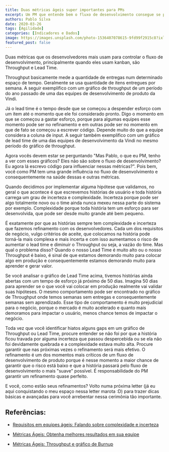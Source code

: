 ```yaml
---
title: Duas métricas ágeis super importantes para PMs
excerpt: Um PM que entende bem o fluxo de desenvolvimento consegue se planejar melhor
authors: Pablo Silva
date: 2020-03-26
tags: [Agilidade]
categories: [Indicadores e Dados]
image: https://images.unsplash.com/photo-1536407078615-9fd99f2915c8?ixlib=rb-1.2.1&ixid=eyJhcHBfaWQiOjEyMDd9&auto=format&fit=crop&w=1500&q=80
featured_post: false
---
```


Duas métricas que os desenvolvedores mais usam para controlar o fluxo de
desenvolvimento, principalmente quando eles usam kanban, são Throughput
e Lead Time.

Throughput basicamente mede a quantidade de entregas num determinado
espaço de tempo. Geralmente se usa quantidade de itens entregues por
semana. A seguir exemplifico com um gráfico de throughput de um período
do ano passado de uma das equipes de desenvolvimento de produto da
Vindi.

Já o lead time é o tempo desde que se começou a despender esforço com um
item até o momento que ele foi considerado pronto. Digo o momento em que
se começou a gastar esforço, porque para algumas equipes esse momento
pode ser no refinamento e em outras pode ser no momento em que de fato
se começou a escrever código. Depende muito do que a equipe considera a
coluna de input. A seguir também exemplifico com um gráfico de lead time
de uma das equipes de desenvolvimento da Vindi no mesmo período do
gráfico de throughput.

Agora vocês devem estar se perguntando \"Mas Pablo, o que eu PM, tenho a
ver com esses gráficos? Eles não são sobre o fluxo de desenvolvimento?
Eu agora lá escrevo código para influenciar nessas métricas?\". Pois
bem, você como PM tem uma grande influência no fluxo de desenvolvimento
e consequentemente na saúde dessas e outras métricas.

Quando decidimos por implementar alguma hipótese que validamos, no geral
o que acontece é que escrevemos histórias de usuário e toda história
carrega um grau de incerteza e complexidade. Incerteza porque pode ser
algo totalmente novo ou o time ainda nunca mexeu nessa parte do sistema
por exemplo. Complexidade porque toda história tem um esforço para ser
desenvolvida, que pode ser desde muito grande até bem pequeno.

É exatamente por que as histórias sempre tem complexidade e incerteza
que fazemos refinamento com os desenvolvedores. Cada um dos requisitos
de negócio, vulgo critérios de aceite, que colocamos na história pode
torná-la mais complexa e mais incerta e com isso aumentamos o risco de
aumentar o lead time e diminuir o Throughput ou seja, a vazão do time.
Mas qual o problema disso? Quando o nosso Lead Time é muito alto ou o
nosso Throughput é baixo, é sinal de que estamos demorando muito para
colocar algo em produção e consequentemente estamos demorando muito para
aprender e gerar valor.

Se você analisar o gráfico de Lead Time acima, tivemos histórias ainda
abertas com um tempo de esforço já próximo de 50 dias. Imagina 50 dias
para aprender se o que você vai colocar em produção realmente vai
validar suas hipóteses. O mesmo comportamento pode ser encontrado no
gráfico de Throughput onde temos semanas sem entregas e consequentemente
semanas sem aprendizado. Esse tipo de comportamento é muito prejudicial
para o negócio, porque o mercado é muito acelerado e quanto mais
demoramos para impactar o usuário, menos chance temos de impactar o
negócio.

Toda vez que você identificar hiatos alguns gaps em um gráfico de
Throughput ou Lead Time, procure entender se não foi por que a história
ficou travada por alguma incerteza que passou despercebida ou se ela não
foi devidamente quebrada e a complexidade estava muito alta. Procure
garantir que nas próximas vezes o refinamento será mais efetivo. O
refinamento é um dos momentos mais críticos de um fluxo de
desenvolvimento de produto porque é nesse momento a maior chance de
garantir que o risco está baixo e que a história passará pelo fluxo de
desenvolvimento o mais \"suave\" possível. É responsabilidade do PM
garantir um refinamento quase perfeito.

E você, como estão seus refinamentos? Volto numa próxima letter (já eu
aqui conquistando o meu espaço nessa letter marota :D) para trazer dicas
básicas e avançadas para você arrebentar nessa cerimônia tão importante.


Referências:
-----------

-   [Requisitos em equipes ágeis: Falando sobre complexidade e
    incerteza](http://blog.plataformatec.com.br/2017/01/requisitos-em-equipes-ageis-falando-sobre-complexidade-e-incerteza/)

-   [Métricas Ágeis: Obtenha melhores resultados em sua
    equipe](https://www.casadocodigo.com.br/products/livro-metricas-ageis)

-   [Métricas Ágeis: Throughput e gráfico de
    Burnup](http://blog.plataformatec.com.br/2017/08/metricas-ageis-throughput-e-graficos-burnup/)